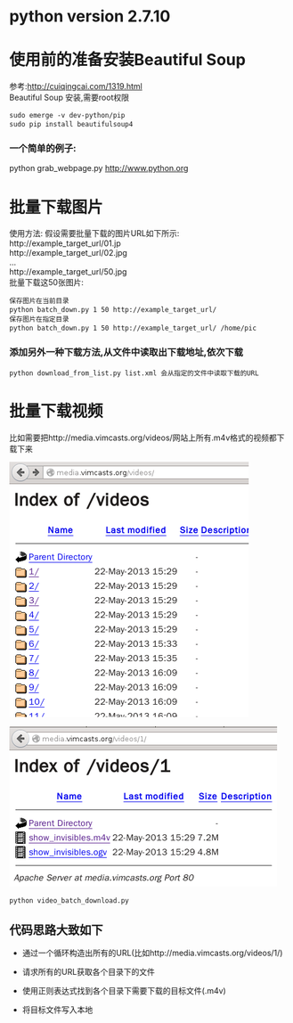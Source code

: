 # python version 2.7.10

# 使用前的准备安装Beautiful Soup  
参考:http://cuiqingcai.com/1319.html  
Beautiful Soup 安装,需要root权限  

	sudo emerge -v dev-python/pip  
	sudo pip install beautifulsoup4  

### 一个简单的例子:  
python grab_webpage.py http://www.python.org

# 批量下载图片

使用方法:
	假设需要批量下载的图片URL如下所示:  
	http://example_target_url/01.jp  
	http://example_target_url/02.jpg  
	...  
	http://example_target_url/50.jpg  
	批量下载这50张图片:  

	保存图片在当前目录  
	python batch_down.py 1 50 http://example_target_url/  
	保存图片在指定目录  
	python batch_down.py 1 50 http://example_target_url/ /home/pic  

### 添加另外一种下载方法,从文件中读取出下载地址,依次下载  

	python download_from_list.py list.xml 会从指定的文件中读取下载的URL  

# 批量下载视频

比如需要把http://media.vimcasts.org/videos/网站上所有.m4v格式的视频都下载下来

![fg1](./snap0000.png)

![fg2](./snap0001.png)

	python video_batch_download.py

## 代码思路大致如下

- 通过一个循环构造出所有的URL(比如http://media.vimcasts.org/videos/1/)

- 请求所有的URL获取各个目录下的文件

- 使用正则表达式找到各个目录下需要下载的目标文件(.m4v)

- 将目标文件写入本地
